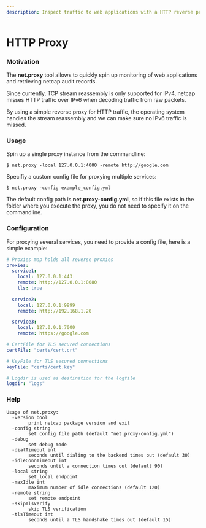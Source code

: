 ```yaml
---
description: Inspect traffic to web applications with a HTTP reverse proxy
---
```


# HTTP Proxy

### Motivation

The **net.proxy** tool allows to quickly spin up monitoring of web applications and retrieving netcap audit records.

Since currently, TCP stream reassembly is only supported for IPv4, netcap misses HTTP traffic over IPv6 when decoding traffic from raw packets.

By using a simple reverse proxy for HTTP traffic, the operating system handles the stream reassembly and we can make sure no IPv6 traffic is missed.

### Usage

Spin up a single proxy instance from the commandline:

`$ net.proxy -local 127.0.0.1:4000 -remote http://google.com`

Specifiy a custom config file for proxying multiple services:

```text
$ net.proxy -config example_config.yml
```

The default config path is **net.proxy-config.yml**, so if this file exists in the folder where you execute the proxy, you do not need to specify it on the commandline.

### Configuration

For proxying several services, you need to provide a config file, here is a simple example:

```yaml
# Proxies map holds all reverse proxies
proxies:
  service1:
    local: 127.0.0.1:443
    remote: http://127.0.0.1:8080
    tls: true
  
  service2:
    local: 127.0.0.1:9999
    remote: http://192.168.1.20

  service3:
    local: 127.0.0.1:7000
    remote: https://google.com

# CertFile for TLS secured connections
certFile: "certs/cert.crt"

# KeyFile for TLS secured connections
keyFile: "certs/cert.key"

# Logdir is used as destination for the logfile
logdir: "logs"
```

### Help

```text
Usage of net.proxy:
  -version bool
        print netcap package version and exit
  -config string
    	set config file path (default "net.proxy-config.yml")
  -debug
    	set debug mode
  -dialTimeout int
    	seconds until dialing to the backend times out (default 30)
  -idleConnTimeout int
    	seconds until a connection times out (default 90)
  -local string
    	set local endpoint
  -maxIdle int
    	maximum number of idle connections (default 120)
  -remote string
    	set remote endpoint
  -skipTlsVerify
    	skip TLS verification
  -tlsTimeout int
    	seconds until a TLS handshake times out (default 15)
```



